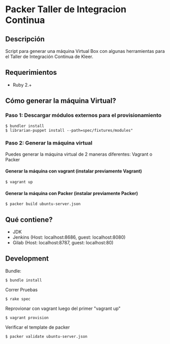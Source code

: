 Packer Taller de Integracion Continua
==========

## Descripción

Script para generar una máquina Virtual Box con algunas herramientas para el Taller de Integración Continua de Kleer.

## Requerimientos

- Ruby 2.+

## Cómo generar la máquina Virtual?

### Paso 1: Descargar módulos externos para el provisionamiento
	$ bundler install
    $ librarian-puppet install --path=spec/fixtures/modules"

### Paso 2: Generar la máquina virtual

Puedes generar la máquina virtual de 2 maneras diferentes: Vagrant o Packer

#### Generar la máquina con vagrant (instalar previamente Vagrant)
	$ vagrant up

#### Generar la máquina con Packer (instalar previamente Packer)
	$ packer build ubuntu-server.json

## Qué contiene?
- JDK
- Jenkins (Host: localhost:8686, guest: localhost:8080)
- Gilab (Host: localhost:8787, guest: localhost:80)

## Development

Bundle:

	$ bundle install

Correr Pruebas

	$ rake spec

Reprovionar con vagrant luego del primer "vagrant up"

	$ vagrant provision

Verificar el template de packer

	$ packer validate ubuntu-server.json